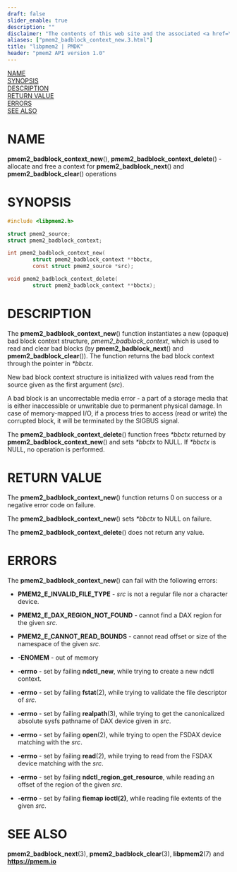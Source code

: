 ```yaml
---
draft: false
slider_enable: true
description: ""
disclaimer: "The contents of this web site and the associated <a href=\"https://github.com/pmem\">GitHub repositories</a> are BSD-licensed open source."
aliases: ["pmem2_badblock_context_new.3.html"]
title: "libpmem2 | PMDK"
header: "pmem2 API version 1.0"
---
```


[comment]: <> (SPDX-License-Identifier: BSD-3-Clause)
[comment]: <> (Copyright 2020-2023, Intel Corporation)

[comment]: <> (pmem2_badblock_context_new.3 -- man page for)
[comment]: <> (pmem2_badblock_context_new and pmem2_badblock_context_delete)

[NAME](#name)<br />
[SYNOPSIS](#synopsis)<br />
[DESCRIPTION](#description)<br />
[RETURN VALUE](#return-value)<br />
[ERRORS](#errors)<br />
[SEE ALSO](#see-also)<br />

# NAME #

**pmem2_badblock_context_new**(), **pmem2_badblock_context_delete**() -
allocate and free a context for **pmem2_badblock_next**() and
**pmem2_badblock_clear**() operations

# SYNOPSIS #

```c
#include <libpmem2.h>

struct pmem2_source;
struct pmem2_badblock_context;

int pmem2_badblock_context_new(
		struct pmem2_badblock_context **bbctx,
		const struct pmem2_source *src);

void pmem2_badblock_context_delete(
		struct pmem2_badblock_context **bbctx);
```

# DESCRIPTION #

The **pmem2_badblock_context_new**() function instantiates a new (opaque)
bad block context structure, *pmem2_badblock_context*, which is used to read
and clear bad blocks (by **pmem2_badblock_next**() and
**pmem2_badblock_clear**()). The function returns the bad block context
through the pointer in *\*bbctx*.

New bad block context structure is initialized with values read from the source
given as the first argument (*src*).

A bad block is an uncorrectable media error - a part of a storage media
that is either inaccessible or unwritable due to permanent physical damage.
In case of memory-mapped I/O, if a process tries to access (read or write)
the corrupted block, it will be terminated by the SIGBUS signal.

The **pmem2_badblock_context_delete**() function frees *\*bbctx* returned by
**pmem2_badblock_context_new**() and sets *\*bbctx* to NULL. If *\*bbctx*
is NULL, no operation is performed.

# RETURN VALUE #

The **pmem2_badblock_context_new**() function returns 0 on success
or a negative error code on failure.

The **pmem2_badblock_context_new**() sets *\*bbctx* to NULL on failure.

The **pmem2_badblock_context_delete**() does not return any value.

# ERRORS #

The **pmem2_badblock_context_new**() can fail with the following errors:

* **PMEM2_E_INVALID_FILE_TYPE** - *src* is not a regular file nor
a character device.

* **PMEM2_E_DAX_REGION_NOT_FOUND** - cannot find a DAX region for
the given *src*.

* **PMEM2_E_CANNOT_READ_BOUNDS** - cannot read offset or size of the namespace
of the given *src*.

* **-ENOMEM** - out of memory

* **-errno** - set by failing **ndctl_new**, while trying to create
a new ndctl context.

* **-errno** - set by failing **fstat**(2), while trying to validate
the file descriptor of *src*.

* **-errno** - set by failing **realpath**(3), while trying to get
the canonicalized absolute sysfs pathname of DAX device given in *src*.

* **-errno** - set by failing **open**(2), while trying to open the FSDAX device
matching with the *src*.

* **-errno** - set by failing **read**(2), while trying to read from the FSDAX
device matching with the *src*.

* **-errno** - set by failing **ndctl_region_get_resource**, while reading
an offset of the region of the given *src*.

* **-errno** - set by failing **fiemap ioctl(2)**, while reading file extents
of the given *src*.

# SEE ALSO #

**pmem2_badblock_next**(3), **pmem2_badblock_clear**(3),
**libpmem2**(7) and **<https://pmem.io>**
